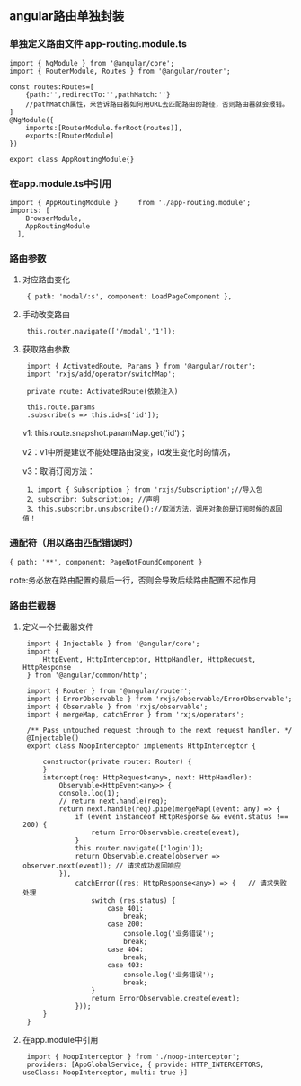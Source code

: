 ## angular路由单独封装

### 单独定义路由文件 app-routing.module.ts
	import { NgModule } from '@angular/core';
	import { RouterModule, Routes } from '@angular/router';
	
	const routes:Routes=[
	    {path:'',redirectTo:'',pathMatch:''}
		//pathMatch属性，来告诉路由器如何用URL去匹配路由的路径，否则路由器就会报错。
	]
	@NgModule({
	    imports:[RouterModule.forRoot(routes)],
	    exports:[RouterModule]
	})
	
	export class AppRoutingModule{}

### 在app.module.ts中引用

	import { AppRoutingModule }     from './app-routing.module';
	imports: [
	    BrowserModule,
	    AppRoutingModule
	  ],

### 路由参数

1. 对应路由变化

		{ path: 'modal/:s', component: LoadPageComponent },

2. 手动改变路由

		this.router.navigate(['/modal','1']);

3. 获取路由参数

		import { ActivatedRoute, Params } from '@angular/router';
		import 'rxjs/add/operator/switchMap';
	
		private route: ActivatedRoute(依赖注入)
	
		this.route.params
	    .subscribe(s => this.id=s['id']);

	v1: this.route.snapshot.paramMap.get('id')；
	
	v2：v1中所提建议不能处理路由没变，id发生变化时的情况，

	v3：取消订阅方法：

		1、import { Subscription } from 'rxjs/Subscription';//导入包
		2、subscribr: Subscription; //声明
		3、this.subscribr.unsubscribe();//取消方法，调用对象的是订阅时候的返回值！

### 通配符（用以路由匹配错误时）

	{ path: '**', component: PageNotFoundComponent }

note:务必放在路由配置的最后一行，否则会导致后续路由配置不起作用

### 路由拦截器

1. 定义一个拦截器文件

		import { Injectable } from '@angular/core';
		import {
		    HttpEvent, HttpInterceptor, HttpHandler, HttpRequest, HttpResponse
		} from '@angular/common/http';
		
		import { Router } from '@angular/router';
		import { ErrorObservable } from 'rxjs/observable/ErrorObservable';
		import { Observable } from 'rxjs/observable';
		import { mergeMap, catchError } from 'rxjs/operators';
		
		/** Pass untouched request through to the next request handler. */
		@Injectable()
		export class NoopInterceptor implements HttpInterceptor {
		
		    constructor(private router: Router) {
		    }
		    intercept(req: HttpRequest<any>, next: HttpHandler):
		        Observable<HttpEvent<any>> {
		        console.log(1);
		        // return next.handle(req);
		        return next.handle(req).pipe(mergeMap((event: any) => {
		            if (event instanceof HttpResponse && event.status !== 200) {
		                return ErrorObservable.create(event);
		            }
		            this.router.navigate(['login']);
		            return Observable.create(observer => observer.next(event)); // 请求成功返回响应
		        }),
		            catchError((res: HttpResponse<any>) => {   // 请求失败处理
		                switch (res.status) {
		                    case 401:
		                        break;
		                    case 200:
		                        console.log('业务错误');
		                        break;
		                    case 404:
		                        break;
		                    case 403:
		                        console.log('业务错误');
		                        break;
		                }
		                return ErrorObservable.create(event);
		            }));
		    }
		}

2. 在app.module中引用

		import { NoopInterceptor } from './noop-interceptor';
		providers: [AppGlobalService, { provide: HTTP_INTERCEPTORS, useClass: NoopInterceptor, multi: true }]
